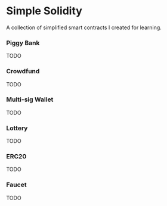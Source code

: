 # Simple Solidity

A collection of simplified smart contracts I created for learning.

### Piggy Bank

TODO

### Crowdfund

TODO

### Multi-sig Wallet

TODO

### Lottery

TODO

### ERC20

TODO

### Faucet

TODO
